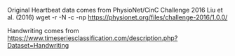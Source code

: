 Original Heartbeat data comes from
PhysioNet/CinC Challenge 2016 Liu et al. (2016)
wget -r -N -c -np https://physionet.org/files/challenge-2016/1.0.0/

Handwriting comes from 
https://www.timeseriesclassification.com/description.php?Dataset=Handwriting
